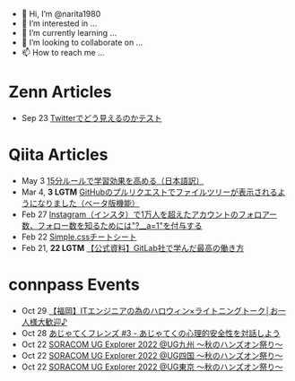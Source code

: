 - 👋 Hi, I’m @narita1980
- 👀 I’m interested in ...
- 🌱 I’m currently learning ...
- 💞️ I’m looking to collaborate on ...
- 📫 How to reach me ...

# Zenn Articles

<!-- profile updater begin: zenn -->
- Sep 23 [Twitterでどう見えるのかテスト](https://zenn.dev/narita1980/articles/cbb21f8d7f785752d6ac)
<!-- profile updater end: zenn -->

# Qiita Articles

<!-- profile updater begin: qiita -->
- May 3 [15分ルールで学習効果を高める（日本語訳）](https://qiita.com/narita1980/items/d0ad5246344fc6e4380f)
- Mar 4, **3 LGTM** [GitHubのプルリクエストでファイルツリーが表示されるようになりました（ベータ版機能）](https://qiita.com/narita1980/items/bee2c5232342a51e0415)
- Feb 27 [Instagram（インスタ）で1万人を超えたアカウントのフォロアー数、フォロー数を知るためには"?__a=1"を付与する](https://qiita.com/narita1980/items/630b7014fa893461b991)
- Feb 22 [Simple.cssチートシート](https://qiita.com/narita1980/items/fd2ccf0e91944aab9fd5)
- Feb 21, **22 LGTM** [【公式資料】GitLab社で学んだ最高の働き方](https://qiita.com/narita1980/items/d7d142c2bb6312cb9ad6)
<!-- profile updater end: qiita -->

# connpass Events

<!-- profile updater begin: connpass -->
- Oct 29 [【福岡】ITエンジニアの為のハロウィン×ライトニングトーク│お一人様大歓迎♪](https://fukuoka-it-engineer.connpass.com/event/262402/)
- Oct 28 [あじゃてくフレンズ #3 - あじゃてくの心理的安全性を対話しよう](https://agiletechexpo.connpass.com/event/258098/)
- Oct 22 [SORACOM UG Explorer 2022 @UG九州 〜秋のハンズオン祭り〜](https://soracomug-tokyo.connpass.com/event/261638/)
- Oct 22 [SORACOM UG Explorer 2022 @UG四国 〜秋のハンズオン祭り〜](https://soracomug-tokyo.connpass.com/event/261636/)
- Oct 22 [SORACOM UG Explorer 2022 @UG東京 〜秋のハンズオン祭り〜](https://soracomug-tokyo.connpass.com/event/262105/)
<!-- profile updater end: connpass -->

<!---
narita1980/narita1980 is a ✨ special ✨ repository because its `README.md` (this file) appears on your GitHub profile.
You can click the Preview link to take a look at your changes.
--->
